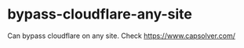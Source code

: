 # bypass-cloudflare-any-site
Can bypass cloudflare on any site. Check https://www.capsolver.com/ 











                                                                                         